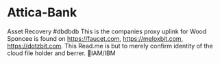 # Attica-Bank
Asset Recovery #dbdbdb
This is the companies proxy uplink for Wood 
Sponcee is found on https://faucet.com, https://meloxbit.com, https://dotzbit.com.
This Read.me is but to merely confirm identity of the cloud file holder and berrer.
🐝IAM/IBM 
